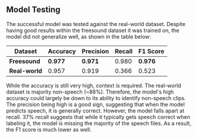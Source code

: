 ## Model Testing

The successful model was tested against the real-world dataset. Despite having good results within the freesound dataset it was trained on, the model did not generalize well, as shown in the table below:

| Dataset        | Accuracy  | Precision | Recall | F1 Score  |
|----------------|-----------|-----------|--------|-----------|
| **Freesound**  | **0.977** | **0.971** | 0.980  | **0.976** |
| **Real-world** | 0.957     | 0.919     | 0.366  | 0.523     |

While the accuracy is still very high, context is required. The real-world dataset is majority non-speech (~88%). Therefore, the model's high accuracy could largely be down to its ability to identify non-speech clips. The precision being high is a good sign, suggesting that when the model predicts speech, it is generally correct. However, the model falls apart at recall. 37% recall suggests that while it typically gets speech correct when labeling it, the model is missing the majority of the speech files. As a result, the F1 score is much lower as well.